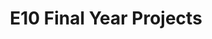 ---
layout: project_batch
title: E10 Final Year Projects
permalink: /4yp/e10/
has_children: true
parent: Final Year Projects
batch: e10

default_thumb_image: /data/categories/4yp/thumbnail.jpg
description: This section contains the Final Year Projects done by students as a part of CO421 & CO425 in their final year
---